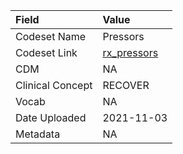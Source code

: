 |Field            |Value       |
|:----------------|:-----------|
|Codeset Name     |Pressors    |
|Codeset Link     |[rx_pressors](https://github.com/PEDSnet/Variable-Dictionary/blob/main/drug/rx_pressors.csv)|
|CDM              |NA          |
|Clinical Concept |RECOVER     |
|Vocab            |NA          |
|Date Uploaded    |2021-11-03  |
|Metadata         |NA          |
